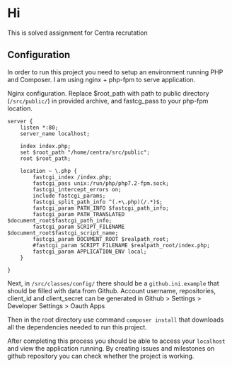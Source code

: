 # Hi

This is solved assignment for Centra recrutation

## Configuration

In order to run this project you need to setup an environment running PHP and Composer.
I am using nginx + php-fpm to serve application. 

Nginx configuration. Replace $root_path with path to public directory (`/src/public/`) in provided archive, and fastcg_pass to your php-fpm location.

    server {
    	listen *:80;
    	server_name localhost;
    
    	index index.php;
    	set $root_path "/home/centra/src/public";
    	root $root_path;
    
    	location ~ \.php {
    		fastcgi_index /index.php;
    		fastcgi_pass unix:/run/php/php7.2-fpm.sock;
    		fastcgi_intercept_errors on;
    		include fastcgi_params;
    		fastcgi_split_path_info ^(.+\.php)(/.*)$;
    		fastcgi_param PATH_INFO $fastcgi_path_info;
    		fastcgi_param PATH_TRANSLATED $document_root$fastcgi_path_info;
    		fastcgi_param SCRIPT_FILENAME $document_root$fastcgi_script_name;
    		fastcgi_param DOCUMENT_ROOT $realpath_root;
    		#fastcgi_param SCRIPT_FILENAME $realpath_root/index.php;
    		fastcgi_param APPLICATION_ENV local;
    	}
    	
    }

Next, in `/src/classes/config/` there should be a `github.ini.example` that should be filled with data from Github. Account username, repositories, client_id and client_secret can be generated in Github > Settings > Developer Settings > Oauth Apps

Then in the root directory use command `composer install` that downloads all the dependencies needed to run this project.

After completing this process you should be able to access your `localhost` and view the application running. By creating issues and milestones on github repository you can check whether the project is working.